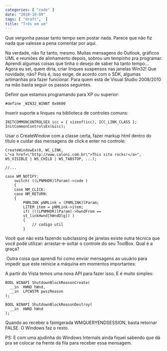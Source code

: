 ```yaml
---
categories: [ "code" ]
date: "2010-10-09"
tags: [ "draft",  ]
title: "Três em um"
---
```

Que vergonha passar tanto tempo sem postar nada. Parece que não fiz
nada que valesse a pena comentar por aqui.

Na verdade, não fiz tanto, mesmo. Muitas mensagens do Outlook,
gráficos UML e reuniões de alinhamento depois, sobrou um tempinho pra
programar. Aprendi algumas coisas que tinha o desejo de saber há tanto
tempo... Agora eu sei, quem diria, criar linques suspensos nas janelas
Win32! Que novidade, não? Pois é, isso exige, de acordo com o SDK,
algumas artimanhas pra fazer funcionar. Para quem está de Visual Studio
2008/2010 na mão basta seguir os passos seguintes.

Definir que estamos programando para XP ou superior:

    
    #define _WIN32_WINNT 0x0600

Inserir suporte a linques na biblioteca de controles comuns:

    
    INITCOMMONCONTROLSEX icc = { sizeof(icc), ICC_LINK_CLASS }; 
    InitCommonControlsEx(&icc);

Usar o CreateWindow com a classe certa, fazer markup html dentro do
título e cuidar das mensagens de click e enter no controle:

    CreateWindowEx(0, WC_LINK, 
	L"<a href=\"http://www.caloni.com.br\">This site rocks!</a>", 
	WS_VISIBLE | WS_CHILD | WS_TABSTOP, ...);
    
    //...
    
	case WM_NOTIFY:
		switch( ((LPNMHDR)lParam)->code )
		{
		case NM_CLICK:
		case NM_RETURN:
		{
			PNMLINK pNMLink = (PNMLINK)lParam;
			LITEM item = pNMLink->item;
			if( (((LPNMHDR)lParam)->hwndFrom ==
			st_linkHwnd[hWndDlg]) )
			{
				// codigo util
			}
     
    

Você que não está fazendo subclassing de janelas existe outra técnica
que você pode utilizar: arrastar-e-soltar o controle do seu ToolBox. Qual
é a graça?

 Outra coisa que aprendi foi como enviar mensagens ao usuário para
impedir que este reinicie a máquina em momentos importantes:

A partir do Vista temos uma nova API para fazer isso. E é muito simples:

    
    BOOL WINAPI ShutdownBlockReasonCreate( 
      __in  HWND hWnd, 
      __in  LPCWSTR pwszReason 
    );	 
    
    BOOL WINAPI ShutdownBlockReasonDestroy( 
      __in  HWND hWnd 
    );

Quando ao receber a famigerada WMQUERYENDSESSION, basta retornar FALSE. O
Windows faz o resto.

PS: E com uma ajudinha do Windows Internals ainda fiquei sabendo que
dá pra se colocar na frente da fila para receber essa mensagem. 

